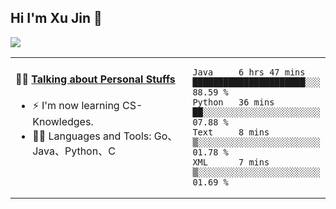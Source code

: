 
## Hi I'm Xu Jin 👋
![](https://komarev.com/ghpvc/?username=jiayouxujin&color=brightgreen&label=PROFILE+VIEWS)



<table align="center">
<tr>
<td valign="top" width="60%">

#### 🏋️‍♀️ <a href="https://github.com/jiayouxujin" target="_blank">Talking about Personal Stuffs</a>
<!-- recent_releases starts -->

- ⚡  I'm now learning CS-Knowledges.  
- 🏊‍♂️ Languages and Tools: Go、Java、Python、C
<!-- recent_releases ends -->
</td>
<td>
 
<!--START_SECTION:waka-->
```text
Java     6 hrs 47 mins   ██████████████████████░░░   88.59 % 
Python   36 mins         ██░░░░░░░░░░░░░░░░░░░░░░░   07.88 % 
Text     8 mins          ▒░░░░░░░░░░░░░░░░░░░░░░░░   01.78 % 
XML      7 mins          ▒░░░░░░░░░░░░░░░░░░░░░░░░   01.69 % 
```
<!--END_SECTION:waka-->
 
</td>
</tr>
</table>





